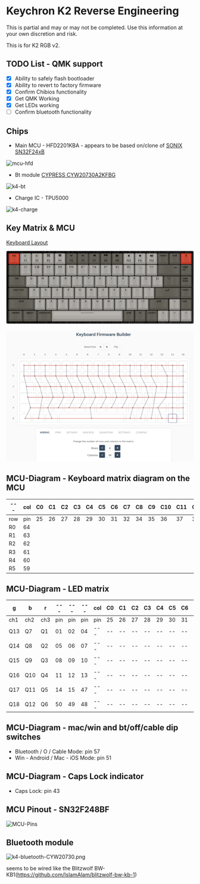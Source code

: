 # Keychron K2 Reverse Engineering

This is partial and may or may not be completed.
Use this information at your own discretion and risk.

This is for K2 RGB v2.

## TODO List - QMK support
- [x] Ability to safely flash bootloader
- [x] Ability to revert to factory firmware
- [x] Confirm Chibios functionality
- [x] Get QMK Working
- [x] Get LEDs working
- [ ] Confirm bluetooth functionality

## Chips
* Main MCU - HFD2201KBA - appears to be based on/clone of [SONIX SN32F24xB](http://www.sonix.com.tw/article-tw-4315-30347)

![mcu-hfd](./img/mcu-hfd.png)

* Bt module [CYPRESS CYW20730A2KFBG](https://www.infinite-electronic.ru/datasheet/2a-CYW20730A2KFBG.pdf)

![k4-bt](./img/k4-bt.png)

* Charge IC - TPU5000

![k4-charge](./img/k4-charge.png)

## Key Matrix & MCU
[Keyboard Layout ](http://www.keyboard-layout-editor.com/##@_backcolor=%23ffffff&name=Keychron%20K2%20v2&background_name=Aluminium%20brushed%20black&style=background-image%2F:%20url('%2F%2Fbg%2F%2Fmetal%2F%2Faluminum%2F_texture1644.jpg')%2F%3B%3B&switchMount=cherry&switchBrand=greetech&switchType=GT02A1Bxx%3B&@_c=%23c13828&p=OEM%20R4&a:5%3B&=esc&_c=%2396938e&fa@:5%3B%3B&=%3Ci%20class%2F='kb%20kb-Unicode-Screen-Dim'%3E%3C%2F%2Fi%3E%0AF1&=%3Ci%20class%2F='kb%20kb-Unicode-Screen-Bright'%3E%3C%2F%2Fi%3E%0AF2&_f:3%3B&=%3Ci%20class%2F='fa%20fa-object-group'%3E%3C%2F%2Fi%3E%0AF3&_f:3%3B&=%3Ci%20class%2F='fa%20fa-th'%3E%3C%2F%2Fi%3E%0AF4&_c=%2359564d&f:3%3B&=%3Ci%20class%2F='fa%20fa-chevron-down'%3E%3C%2F%2Fi%3E%0AF5&_f:3%3B&=%3Ci%20class%2F='fa%20fa-chevron-up'%3E%3C%2F%2Fi%3E%0AF6&_f:3%3B&=%3Ci%20class%2F='fa%20fa-backward'%3E%3C%2F%2Fi%3E%0AF7&_fa@:2%3B%3B&=%3Ci%20class%2F='fa%20fa-play'%3E%3C%2F%2Fi%3E%3Ci%20class%2F='fa%20fa-pause'%3E%3C%2F%2Fi%3E%0AF8&_fa@:4%3B%3B&=%3Ci%20class%2F='fa%20fa-forward'%3E%3C%2F%2Fi%3E%0AF9&_c=%2396938e&fa@:5%3B%3B&=%3Ci%20class%2F='fa%20fa-volume-off'%3E%3C%2F%2Fi%3E%0AF10&=%3Ci%20class%2F='fa%20fa-volume-down'%3E%3C%2F%2Fi%3E%0AF11&=%3Ci%20class%2F='fa%20fa-volume-up'%3E%3C%2F%2Fi%3E%0AF12&_c=%2359564d&f:3%3B&=home&_f:3%3B&=end&_c=%23c13828&f:3%3B&=%3Ci%20class%2F='fa%20fa-lightbulb-o'%3E%3C%2F%2Fi%3E%3B&@_c=%2359564d&f:3%3B&=%60%20~&_c=%2396938e&f:3%3B&=1%20!&_f:3%3B&=2%20%2F@&_f:3%3B&=3%20%23&_f:3%3B&=4%20$&_f:3%3B&=5%20%25&_f:3%3B&=6%20%5E&_f:3%3B&=7%20%2F&&_f:3%3B&=8%20*&_f:3%3B&=9%20(&_f:3%3B&=0%20)&_f:3%3B&=-%20%2F_&_f:3%3B&=%2F=%20+&_c=%2359564d&a:4&f:7&w:2&w2:1%3B&=%0A%0A%3Ci%20class%2F='kb%20kb-Arrows-Left'%3E%3C%2F%2Fi%3E&_f:3%3B&=page%0A%0A%0A%0A%0A%0Aup%3B&@_p=OEM%20R3&a:5&w:1.5&w2:1%3B&=tab&_c=%2396938e%3B&=Q&=W&=E&=R&=T&=Y&=U&=I&=O&=P&=%5B%20%7B&=%5D%20%7D&_c=%2359564d&w2:1.5%3B&=%5C%20%7C&_x:0.5&a:4%3B&=page%0A%0A%0A%0A%0A%0Adown%3B&@_p=OEM%20%20R2&a:5&w:1.75%3B&=caps%20lock&_c=%2396938e%3B&=A&=S&=D&_n:true%3B&=F&=G&=H&_n:true%3B&=J&=K&=L&=%2F%3B%20%2F:&='%20%22&_c=%2359564d&f:7&w:2.25%3B&=%3Ci%20class%2F='kb%20kb-Return-2'%3E%3C%2F%2Fi%3E&_a:4&f:3%3B&=home%3B&@_p=OEM%20R1&a:5&w:2.25%3B&=shift&_c=%2396938e%3B&=Z&=X&=C&=V&=B&=N&=M&=,%20%3C&=.%20%3E&=%2F%2F%20%3F&_c=%2359564d&w:1.75%3B&=shift&_c=%2396938e%3B&=%3Ci%20class%2F='fa%20fa-angle-up'%3E%3C%2F%2Fi%3E&_c=%2359564d&a:4%3B&=end%3B&@_a:5&w:1.25%3B&=control&_w:1.25%3B&=option&_w:1.25%3B&=command&_c=%2396938e&p=OEM%20SPACE&w:6.25%3B&=%2F&mdash%2F%3B%2F&mdash%2F%3B%2F&mdash%2F%3B%2F&mdash%2F%3B%2F&mdash%2F%3B&_c=%2359564d&p=OEM%20R1%3B&=cmd&=fn&=control&_c=%2396938e%3B&=%3Ci%20class%2F='fa%20fa-angle-left'%3E%3C%2F%2Fi%3E&=%3Ci%20class%2F='fa%20fa-angle-down'%3E%3C%2F%2Fi%3E&=%3Ci%20class%2F='fa%20fa-angle-right'%3E%3C%2F%2Fi%3E)


![Keyboard-layout](./img/keychron-k2-v2-layout.png)

![Key-Matrix](./img/k2v2_wiring.png)

## MCU-Diagram - Keyboard matrix diagram on the MCU

| --- | col | C0 | C1 | C2 | C3 | C4 | C5 | C6 | C7 | C8 | C9 | C10 | C11 | C12 | C13 | C14 | C15 |
| --- | --- | -- | -- | -- | -- | -- | -- | -- | -- | -- | -- | --- | --- | --- | --- | --- | --- |
| row | pin | 25 | 26 | 27 | 28 | 29 | 30 | 31 | 32 | 34 | 35 | 36  | 37  | 38  | 39  | 40  | 41  |
| R0  | 64  |    |    |    |    |    |    |    |    |    |    |     |     |     |     |     |     |
| R1  | 63  |    |    |    |    |    |    |    |    |    |    |     |     |     |     |     |     |
| R2  | 62  |    |    |    |    |    |    |    |    |    |    |     |     |     |     |     |     |
| R3  | 61  |    |    |    |    |    |    |    |    |    |    |     |     |     |     |     |     |
| R4  | 60  |    |    |    |    |    |    |    |    |    |    |     |     |     |     |     |     |
| R5  | 59  |    |    |    |    |    |    |    |    |    |    |     |     |     |     |     |     |
## MCU-Diagram - LED matrix

|   g  |   b  |   r  |  --- |  --- |  --- | col | C0 | C1 | C2 | C3 | C4 | C5 | C6 | C7 | C8 | C9 | C10 | C11 | C12 | C13 | C14 | C15 |
|  --- |  --- |  --- |  --- |  --- |  --- | --- | -- | -- | -- | -- | -- | -- | -- | -- | -- | -- | --  | --  | --  | --  | --  | --  |
|  ch1 |  ch2 |  ch3 |  pin |  pin |  pin | pin | 25 | 26 | 27 | 28 | 29 | 30 | 31 | 32 | 34 | 35 | 36  | 37  | 38  | 39  | 40  | 41  |
|  Q13 |  Q7  |  Q1  |  01  |  02  |  04  | --- | -- | -- | -- | -- | -- | -- | -- | -- | -- | -- | --- | --- | --- | --- | --- | --- |
|  Q14 |  Q8  |  Q2  |  05  |  06  |  07  | --- | -- | -- | -- | -- | -- | -- | -- | -- | -- | -- | --- | --- | --- | --- | --- | --- |
|  Q15 |  Q9  |  Q3  |  08  |  09  |  10  | --- | -- | -- | -- | -- | -- | -- | -- | -- | -- | -- | --- | --- | --- | --- | --- | --- |
|  Q16 |  Q10 |  Q4  |  11  |  12  |  13  | --- | -- | -- | -- | -- | -- | -- | -- | -- | -- | -- | --- | --- | --- | --- | --- | --- |
|  Q17 |  Q11 |  Q5  |  14  |  15  |  47  | --- | -- | -- | -- | -- | -- | -- | -- | -- | -- | -- | --- | --- | --- | --- | --- | --- |
|  Q18 |  Q12 |  Q6  |  50  |  49  |  48  | --- | -- | -- | -- | -- | -- | -- | -- | -- | -- | -- | --- | --- | --- | --- | --- | --- |


## MCU-Diagram - mac/win and bt/off/cable dip switches

- Bluetooth / O / Cable Mode: pin 57
- Win - Android / Mac - iOS Mode: pin 51

## MCU-Diagram - Caps Lock indicator

- Caps Lock: pin 43


## MCU Pinout - SN32F248BF
![MCU-Pins](./img/MCU_SN32F248BF.png)

## Bluetooth module
![k4-bluetooth-CYW20730.png](./img/K4-bt-CYW20730.png)

seems to be wired like the Blitzwolf BW-KB1(https://github.com/IslamAlam/blitzwolf-bw-kb-1)
